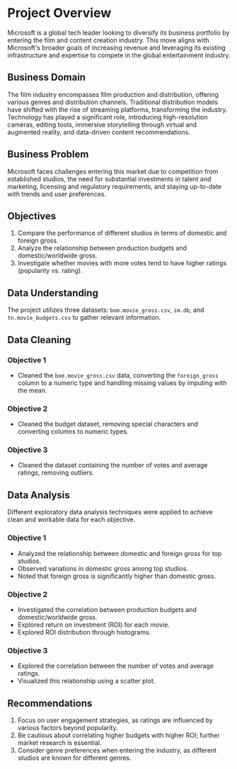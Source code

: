 # Project Overview

Microsoft is a global tech leader looking to diversify its business portfolio by entering the film and content creation industry. This move aligns with Microsoft's broader goals of increasing revenue and leveraging its existing infrastructure and expertise to compete in the global entertainment industry.

## Business Domain

The film industry encompasses film production and distribution, offering various genres and distribution channels. Traditional distribution models have shifted with the rise of streaming platforms, transforming the industry. Technology has played a significant role, introducing high-resolution cameras, editing tools, immersive storytelling through virtual and augmented reality, and data-driven content recommendations.

## Business Problem

Microsoft faces challenges entering this market due to competition from established studios, the need for substantial investments in talent and marketing, licensing and regulatory requirements, and staying up-to-date with trends and user preferences.

## Objectives

1. Compare the performance of different studios in terms of domestic and foreign gross.
2. Analyze the relationship between production budgets and domestic/worldwide gross.
3. Investigate whether movies with more votes tend to have higher ratings (popularity vs. rating).

## Data Understanding

The project utilizes three datasets: `bom.movie_gross.csv`, `im.db`, and `tn.movie_budgets.csv` to gather relevant information.

## Data Cleaning

### Objective 1
- Cleaned the `bom.movie_gross.csv` data, converting the `foreign_gross` column to a numeric type and handling missing values by imputing with the mean.

### Objective 2
- Cleaned the budget dataset, removing special characters and converting columns to numeric types.

### Objective 3
- Cleaned the dataset containing the number of votes and average ratings, removing outliers.

## Data Analysis

Different exploratory data analysis techniques were applied to achieve clean and workable data for each objective.

### Objective 1
- Analyzed the relationship between domestic and foreign gross for top studios.
- Observed variations in domestic gross among top studios.
- Noted that foreign gross is significantly higher than domestic gross.

### Objective 2
- Investigated the correlation between production budgets and domestic/worldwide gross.
- Explored return on investment (ROI) for each movie.
- Explored ROI distribution through histograms.

### Objective 3
- Explored the correlation between the number of votes and average ratings.
- Visualized this relationship using a scatter plot.

## Recommendations

1. Focus on user engagement strategies, as ratings are influenced by various factors beyond popularity.
2. Be cautious about correlating higher budgets with higher ROI; further market research is essential.
3. Consider genre preferences when entering the industry, as different studios are known for different genres.


